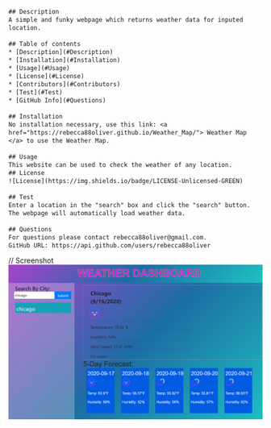     
    ## Description 
    A simple and funky webpage which returns weather data for inputed location. 
    
    ## Table of contents
    * [Description](#Description)
    * [Installation](#Installation)
    * [Usage](#Usage)
    * [License](#License)
    * [Contributors](#Contributors)
    * [Test](#Test)
    * [GitHub Info](#Questions) 
    
    ## Installation
    No installation necessary, use this link: <a href="https://rebecca88oliver.github.io/Weather_Map/"> Weather Map </a> to use the Weather Map.
    
    ## Usage
    This website can be used to check the weather of any location.
    ## License
    ![License](https://img.shields.io/badge/LICENSE-Unlicensed-GREEN)
    
    ## Test
    Enter a location in the "search" box and click the "search" button. The webpage will automatically load weather data.
    
    ## Questions
    For questions please contact rebecca88oliver@gmail.com.
    GitHub URL: https://api.github.com/users/rebecca88oliver
    


// Screenshot 
![screenshot](assets/weather-dashboard.png)


